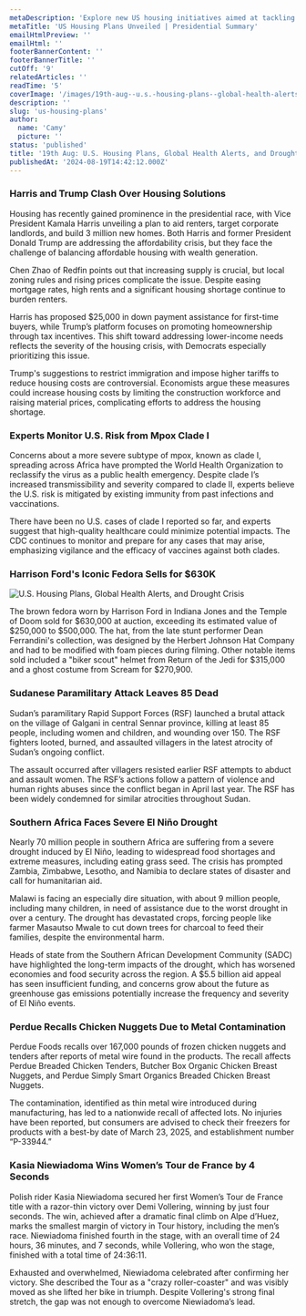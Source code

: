 ```yaml
---
metaDescription: 'Explore new US housing initiatives aimed at tackling affordability and boosting infrastructure development.'
metaTitle: 'US Housing Plans Unveiled | Presidential Summary'
emailHtmlPreview: ''
emailHtml: ''
footerBannerContent: ''
footerBannerTitle: ''
cutOff: '9'
relatedArticles: ''
readTime: '5'
coverImage: '/images/19th-aug--u.s.-housing-plans--global-health-alerts--and-drought-crisis-Y5MD.webp'
description: ''
slug: 'us-housing-plans'
author:
  name: 'Camy'
  picture: ''
status: 'published'
title: '19th Aug: U.S. Housing Plans, Global Health Alerts, and Drought Crisis'
publishedAt: '2024-08-19T14:42:12.000Z'
---
```


### Harris and Trump Clash Over Housing Solutions

Housing has recently gained prominence in the presidential race, with Vice President Kamala Harris unveiling a plan to aid renters, target corporate landlords, and build 3 million new homes. Both Harris and former President Donald Trump are addressing the affordability crisis, but they face the challenge of balancing affordable housing with wealth generation.

Chen Zhao of Redfin points out that increasing supply is crucial, but local zoning rules and rising prices complicate the issue. Despite easing mortgage rates, high rents and a significant housing shortage continue to burden renters.

Harris has proposed $25,000 in down payment assistance for first-time buyers, while Trump’s platform focuses on promoting homeownership through tax incentives. This shift toward addressing lower-income needs reflects the severity of the housing crisis, with Democrats especially prioritizing this issue.

Trump's suggestions to restrict immigration and impose higher tariffs to reduce housing costs are controversial. Economists argue these measures could increase housing costs by limiting the construction workforce and raising material prices, complicating efforts to address the housing shortage.

### Experts Monitor U.S. Risk from Mpox Clade I

Concerns about a more severe subtype of mpox, known as clade I, spreading across Africa have prompted the World Health Organization to reclassify the virus as a public health emergency. Despite clade I’s increased transmissibility and severity compared to clade II, experts believe the U.S. risk is mitigated by existing immunity from past infections and vaccinations.

There have been no U.S. cases of clade I reported so far, and experts suggest that high-quality healthcare could minimize potential impacts. The CDC continues to monitor and prepare for any cases that may arise, emphasizing vigilance and the efficacy of vaccines against both clades.

### Harrison Ford's Iconic Fedora Sells for $630K

![U.S. Housing Plans, Global Health Alerts, and Drought Crisis](/images/19th-aug--u.s.-housing-plans--global-health-alerts--and-drought-crisis-M0OT.webp)

The brown fedora worn by Harrison Ford in Indiana Jones and the Temple of Doom sold for $630,000 at auction, exceeding its estimated value of $250,000 to $500,000. The hat, from the late stunt performer Dean Ferrandini's collection, was designed by the Herbert Johnson Hat Company and had to be modified with foam pieces during filming. Other notable items sold included a "biker scout" helmet from Return of the Jedi for $315,000 and a ghost costume from Scream for $270,900.

### Sudanese Paramilitary Attack Leaves 85 Dead

Sudan’s paramilitary Rapid Support Forces (RSF) launched a brutal attack on the village of Galgani in central Sennar province, killing at least 85 people, including women and children, and wounding over 150. The RSF fighters looted, burned, and assaulted villagers in the latest atrocity of Sudan’s ongoing conflict.

The assault occurred after villagers resisted earlier RSF attempts to abduct and assault women. The RSF’s actions follow a pattern of violence and human rights abuses since the conflict began in April last year. The RSF has been widely condemned for similar atrocities throughout Sudan.

### Southern Africa Faces Severe El Niño Drought

Nearly 70 million people in southern Africa are suffering from a severe drought induced by El Niño, leading to widespread food shortages and extreme measures, including eating grass seed. The crisis has prompted Zambia, Zimbabwe, Lesotho, and Namibia to declare states of disaster and call for humanitarian aid.

Malawi is facing an especially dire situation, with about 9 million people, including many children, in need of assistance due to the worst drought in over a century. The drought has devastated crops, forcing people like farmer Masautso Mwale to cut down trees for charcoal to feed their families, despite the environmental harm.

Heads of state from the Southern African Development Community (SADC) have highlighted the long-term impacts of the drought, which has worsened economies and food security across the region. A $5.5 billion aid appeal has seen insufficient funding, and concerns grow about the future as greenhouse gas emissions potentially increase the frequency and severity of El Niño events.

### Perdue Recalls Chicken Nuggets Due to Metal Contamination

Perdue Foods recalls over 167,000 pounds of frozen chicken nuggets and tenders after reports of metal wire found in the products. The recall affects Perdue Breaded Chicken Tenders, Butcher Box Organic Chicken Breast Nuggets, and Perdue Simply Smart Organics Breaded Chicken Breast Nuggets.

The contamination, identified as thin metal wire introduced during manufacturing, has led to a nationwide recall of affected lots. No injuries have been reported, but consumers are advised to check their freezers for products with a best-by date of March 23, 2025, and establishment number “P-33944.”

### Kasia Niewiadoma Wins Women’s Tour de France by 4 Seconds

Polish rider Kasia Niewiadoma secured her first Women’s Tour de France title with a razor-thin victory over Demi Vollering, winning by just four seconds. The win, achieved after a dramatic final climb on Alpe d’Huez, marks the smallest margin of victory in Tour history, including the men’s race. Niewiadoma finished fourth in the stage, with an overall time of 24 hours, 36 minutes, and 7 seconds, while Vollering, who won the stage, finished with a total time of 24:36:11.

Exhausted and overwhelmed, Niewiadoma celebrated after confirming her victory. She described the Tour as a "crazy roller-coaster" and was visibly moved as she lifted her bike in triumph. Despite Vollering's strong final stretch, the gap was not enough to overcome Niewiadoma’s lead.